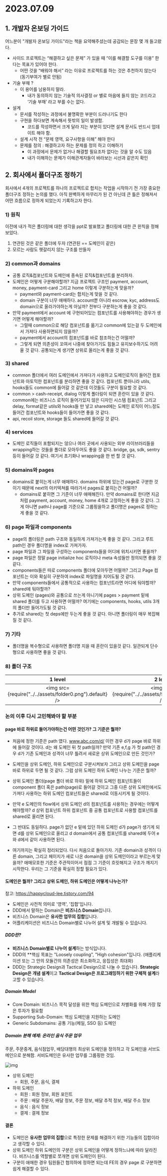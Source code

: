 # 2023.07.09

## 1. 개발자 온보딩 가이드

어느분이 "개발자 온보딩 가이드"라는 책을 요약해주셨는데 공감되는 문장 몇 개 들고왔다.
- 사이드 프로젝트는 “해결하고 싶은 문제” 가 있을 때 “이를 해결할 도구를 이용” 한다는 목표가 있어야 한다.
  - 어떤 것을 “배워야 해서” 라는 이유로 프로젝트를 하는 것은 추천하지 않는다 (동기부여가 별로 안됨)
- 기술 부채 ?
  - 이 용어를 남용하지 말라.
    - 내가 동의하지 않는 기술적 의사결정 or 별로 마음에 들지 않는 코드라고 ‘기술 부채’ 라고 부를 수는 없다.
- 설계
  - 문서를 작성하는 과정에서 불명확한 부분이 드러나기도 한다
  - 구현을 하다보면 계속해서 뜻밖의 일이 발생함.
    - 코드를 작성하면서 크게 달라 지는 부분이 있다면 설계 문서도 반드시 업데이트 해야 함.
  - 설계 시작 전 “문제 영역, 요구사항을 이해” 해야 한다
  - 문제를 정의 : 해결하고자 하는 문제를 정의 하고 이해하기
    - 이 과정에서 문제가 없거나 해결할 필요조차 없다는 것을 알 수도 있음
    - 내가 이해하는 문제가 이해관계자들이 바라보는 시선과 같은지 확인

## 2. 회사에서 폴더구조 정하기

회사에서 4개의 프로젝트를 하나의 프로젝트로 합치는 작업을 시작하기 전 가장 중요한 폴더구조 정하는 논의를 했다. 아직 완벽하게 마무리가 된 건 아닌데 큰 틀은 정해져서 어떤 흐름으로 정하게 되었는지 기록하고자 한다.

### 1) 원칙

이전에 내가 적은 폴더링에 대한 생각을 ppt로 발표했고 폴더링에 대한 큰 윈칙을 정해보았다.
1. 연관된 것은 같은 폴더에 두자 (연관된 == 도메인이 같은)
2. 모르는 사람도 헷갈리지 않는 구조를 만들자

### 2) common과 domains

- 공통 로직&컴포넌트와 도메인에 종속된 로직&컴포넌트를 분리하자. 
- 도메인은 어떻게 구분해야할까? 지금 프로젝트 구조인 payment, account, money, payment-card 그리고 home 이렇게 구분하는게 맞을까?
  - payment와 payment-card는 합치는게 맞을 것 같다.
  - domain 구분이 너무 애매하다. account뿐 아니라 escrow, kyc, address도 domain으로 올라가야하는게 아닐까? 전부다 구분하는게 좋을 것 같다.
- 만약 payment에서 account 에 구현되어있는 컴포넌트를 사용해야하는 경우가 생기면 어떻게 해야할까?
  - 그럴때 common으로 해당 컴포넌트를 옮기고 common에 있는걸 두 도메인에서 가져다 사용하면되지 않을까?
  - payment에서 account의 컴포넌트를 바로 참조하는건 어떨까?
  - 그렇게 되면 의존성이 꼬여서 나중에 찾아가기도 힘들고 유지보수하기도 어려울 것 같다. 공통되는게 생기면 상위로 올리는게 좋을 것 같다.

### 3) shared

- common 폴더에서 여러 도메인에서 가져다가 사용하고 도메인로직이 들어간 컴포넌트와 아토믹한 컴포넌트를 분리하면 좋을 것 같다. 컴포넌트 뿐아니라 utils, hooks들도 common에 들어갈 것 같은데 이것들도 구분이 필요할 것 같다.
- common > cash-receipt, dialog 이렇게 폴더링이 되면 혼란이 있을 것 같다. common에는 비즈니스 로직이 들어가있지 않은 디자인 시스템 컴포넌트 그리고 delay, format같은 utils와 hooks들 만 넣고 shared에는 도메인 로직이 어느정도 들어간 컴포넌트와 hooks들이 들어가면 좋을 것 같다.
- api, recoil store, storage 들도 shared에 들어갈 것 같다.

### 4) services

- 도메인 로직들이 포함되지는 않으나 여러 곳에서 사용되는 외부 라이브러리들을 wrapping하는 것들을 폴더로 모아두어도 좋을 것 같다. bridge, ga, sdk, sentry등이 들어갈 것 같다. 여기서 초기화나 wrapping을 한 번 할 것 같다.

### 5) domains와 pages

- domains로 붙히는게 너무 애매하다. domains 하위에 있는건 page로 구분한 것이기 때문에 next의 아키텍쳐를 따라가서 pages로 붙히는건 어떨까?
  - domains로 붙히면 그 기준이 너무 애매해진다. 만약 domains로 한다면 지금처럼 payment, account, money, home 4개로 고정하는게 좋을 것 같다. 그게 아니면 path나 page를 기준으로 그룹핑을하고 폴더명은 pages로 정하는게 좋을 것 같다.

### 6) page 파일과 components

- page의 폴더링은 path 구조와 동일하게 가져가는게 좋을 것 같다. 그리고 루트 path인 경우 폴더명을 index로 가져가자.
- page 파일과 그 파일을 구성하는 components들을 어디에 위치시키면 좋을까?
- page 파일은 정말 page initialize hoc 로직이나 meta 속성들만 정의되면 좋을 것 같다.
- components들은 따로 components 폴더에 모아두면 어떨까? 그리고 Page 컴포넌트는 이와 확실히 구분하여 index로 파일명을 지어도될 것 같다.
- 만약 components들에서 공통적으로 사용하는 컴포넌트라면 어디에 둬야할까? shared에 둬야할까?
- 상위 도메인 (pages)와 공통으로 쓰는게 아니기에 pages > payment 밑에 shared 폴더를 두고 사용하면 어떨까? 여기에는 components, hooks, utils 3개의 폴더만 들어가도될 것 같다.
- 추가로 shared는 첫 deps에만 두는게 좋을 것 같다. 아니면 폴더링이 매우 복잡해질 것 같다.

### 7) 기타

- 폴더명을 복수형으로 사용하면 폴더명 지을 때 혼란이 있을것 같다. 일관되게 단수형으로 사용하면 좋을 것 같다.

### 8) 폴더 구조

| 1 level | 2 level | 3 level |
|:--:|:--:|:--:|
| <img src={require("../../assets/folder0.png").default} /> | <img src={require("../../assets/folder1.png").default} /> | <img src={require("../../assets/folder2.png").default} /> |

### 논의 이후 다시 고민해봐야 할 부분

#### page 바로 하위로 들어가야하는건 어떤 것인가? 그 기준은 뭘까?

- 처음에 정한 기준은 path 였다. www.abc.com/d/ 이런 경우 d가 page 바로 하위에 들어갈 것이다. d는 왜 도메인 뒤 첫 path일까? 만약 기존 e,f,g 가 첫 path인 경우 d가 기존 도메인과 성격이 너무 틀려서 새로운 상위 도메인으로 만든 것인가?

- 도메인을 상위 도메인, 하위 도메인으로 구분시켜보자 그리고 상위 도메인을 page 바로 하위로 두면 될 것 같다. 그럼 상위 도메인 하위 도메인 나누는 기준은 뭘까?

- 상위 도메인 폴더(page 폴더 바로 하위) 밑에 하위 도메인 컴포넌트들이 component 폴더 혹은 path(page)로 들어갈 것이고 그중 다른 상위 도메인에서도 가져다 사용하는 하위 도메인 컴포넌트들은 shared로 이동시키게 될 것이다.

- 만약 e 도메인의 flow에서 상위 도메인 d의 컴포넌트를 사용하는 경우에는 어떻게 해야할까? d 상위 컴포넌트 하위 컴포넌트 중 공통 컴포넌트로 사용할 컴포넌트를 shared로 올리면 된다.

- 그 반대도 동일하다. page가 없던 e 밑에 있던 하위 도메인 d가 page가 생기게 되면 d를 상위 도메인으로 올리고 d domain에서 공통 컴포넌트를 shared에 두어 e와 d에서 같이 사용하면 된다.

- 여기까지는 확실히 정리되었다. 다시 처음으로 돌아가자. 기존 domain과 성격이 다른 domain, 그리고 페이지가 새로 나온 domain을 상위 도메인이라고 부르는게 맞을까? 애매모호한 기준은 주관적이어서 점점 그 기준이 흐릿해지고 구조가 깨지기 시작한다. 우리는 그 기준을 확실히 정할 필요가 있다.

#### 도메인은 뭘까? 그리고 상위 도메인, 하위 도메인은 어떻게 나누는가?

참고: https://happycloud-lee.tistory.com/94

- 도메인은 사전적 의미로 '영역', '집합'입니다.
- DDD에서 말하는 Domain은 **비즈니스 Domain**입니다.
- 비즈니스 Domain은 **유사한 업무의 집합**입니다.
- 어플리케이션은 비즈니스 Domain별로 나누어 설계 및 개발될 수 있습니다.

##### DDD란?

- **비즈니스 Domain별로 나누어 설계**하는 방식입니다.
- DDD의 **핵심 목표는 "Loosely coupling", "High cohesion"입니다. (애플리케이션 또는 그 안의 모듈간의 의존성은 최소화하고, 응집성은 최대화)
- DDD는 Strategic Design과 Tactical Design으로 나눌 수 있습니다. **Strategic Design은 개념 설계**이고 **Tactical Design은 프로그래밍하기 위한 구체적 설계**라고할 수 있습니다.

##### Domain Model

- Core Domain: 비즈니스 목적 달성을 위한 핵심 도메인으로 차별화를 위해 가장 많은 투자가 필요함
- Supporting Sub-Domain: 핵심 도메인을 지원하는 도메인
- Generic Subdomains: 공통 기능(메일, SSO 등) 도메인

##### Domain 분해 예제: 온라인 음식 주문 업무

주문, 주문중계, 음식점업무, 배당대행의 최상위 도메인을 정의하고 각 도메인을 서브도메인으로 분해함. 서비도메인은 유사한 업무를 그룹핑한 것임.

![img](../../assets/domain0.png)

- 상위 도메인
  - 회원, 주문, 음식, 결제
- 하위 도메인
  - 회원 : 회원 정보, 회원 포인트
  - 주문 : 배달 주문자, 배달 정보, 주문 정보, 배달 추적 정보, 배달 주소 정보
  - 음식 : 음식 정보
  - 결제 : 결제 정보

#### 결론

- 도메인은 **유사한 업무의 집합**으로 특정한 문제를 해결하기 위한 기능들의 집합이라고 생각할 수 있다.
- 상위 도메인 하위 도메인의 구분은 상위 도메인을 어떻게 정하느냐에 따라 달라진다. 비즈니스를 역할별로 쪼개면 상위 도메인이 된다.
- 구분이 애매한 경우 팀원들간 협의하에 정하면 되는데 FE의 경우 page 로 구분하면 쉽게 해결할 수 있다.
